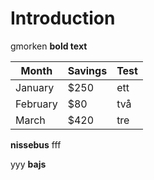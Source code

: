 # Introduction

gmorken
**bold text**

| Month    | Savings | Test |
| -------- | ------- | -----
| January  | $250    | ett
| February | $80     | två
| March    | $420    | tre

**nissebus**
fff


yyy
**bajs**